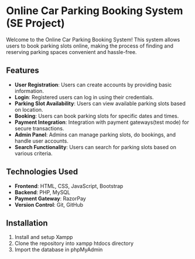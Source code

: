 # Online Car Parking Booking System (SE Project)

Welcome to the Online Car Parking Booking System! This system allows users to book parking slots online, making the process of finding and reserving parking spaces convenient and hassle-free.

## Features

- **User Registration**: Users can create accounts by providing basic information.
- **Login**: Registered users can log in using their credentials.
- **Parking Slot Availability**: Users can view available parking slots based on location.
- **Booking**: Users can book parking slots for specific dates and times.
- **Payment Integration**: Integration with payment gateways(test mode) for secure transactions.
- **Admin Panel**: Admins can manage parking slots, do bookings, and handle user accounts.
- **Search Functionality**: Users can search for parking slots based on various criteria.

## Technologies Used

- **Frontend**: HTML, CSS, JavaScript, Bootstrap
- **Backend**: PHP, MySQL
- **Payment Gateway**: RazorPay
- **Version Control**: Git, GitHub

## Installation

1. Install and setup Xampp
2. Clone the repository into xampp htdocs directory
3. Import the database in phpMyAdmin
